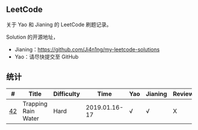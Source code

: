 ## LeetCode

关于 Yao 和 Jianing 的 LeetCode 刷题记录。

Solution 的开源地址，

- Jianing：https://github.com/Ji4n1ng/my-leetcode-solutions
- Yao：请尽快提交至 GitHub

## 统计

| #    | Title    | Difficulty | Time| Yao | Jianing | Review |
| ---- | -------- | ---------- | ------ |  --- | ---- | --- |
| [42](https://leetcode.com/problems/trapping-rain-water/) | Trapping Rain Water | Hard     | 2019.01.16-17 | √  |√| X |


